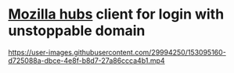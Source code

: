 # [Mozilla hubs](https://github.com/mozilla/hubs) client for login with unstoppable domain

https://user-images.githubusercontent.com/29994250/153095160-d725088a-dbce-4e8f-b8d7-27a86ccca4b1.mp4

